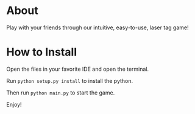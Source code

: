 # About
Play with your friends through our intuitive, easy-to-use, laser tag game!

# How to Install
Open the files in your favorite IDE and open the terminal.

Run `python setup.py install` to install the python.

Then run `python main.py` to start the game.

Enjoy!